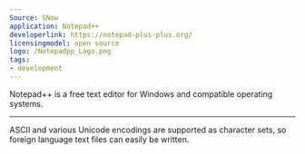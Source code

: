 ```yaml
---
Source: SNow
application: Notepad++
developerlink: https://notepad-plus-plus.org/
licensingmodel: open source
logo: /Notepadpp_Logo.png
tags:
- development
---
```

Notepad++ is a free text editor for Windows and compatible operating systems. 

---

ASCII and various Unicode encodings are supported as character sets, so foreign language text files can easily be written. 

